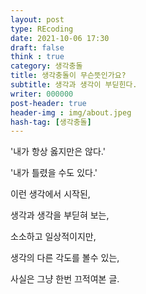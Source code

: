 ```yaml
---
layout: post
type: REcoding
date: 2021-10-06 17:30
draft: false
think : true
category: 생각충돌
title: 생각충돌이 무슨뜻인가요?
subtitle: 생각과 생각이 부딛힌다.
writer: 000000
post-header: true
header-img : img/about.jpeg
hash-tag: [생각충돌]
---
```




'내가 항상 옳지만은 않다.'

'내가 틀렸을 수도 있다.'

이런 생각에서 시작된,

생각과 생각을 부딛혀 보는,

 소소하고 일상적이지만,

 생각의 다른 각도를 볼수 있는,



사실은 그냥 한번 끄적여본 글.

